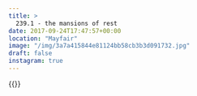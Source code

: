 ```yaml
---
title: >
  239.1 - the mansions of rest
date: 2017-09-24T17:47:57+00:00
location: "Mayfair"
image: "/img/3a7a415844e81124bb58cb3b3d091732.jpg"
draft: false
instagram: true
---
```


{{<photo src="/img/3a7a415844e81124bb58cb3b3d091732.jpg">}}
